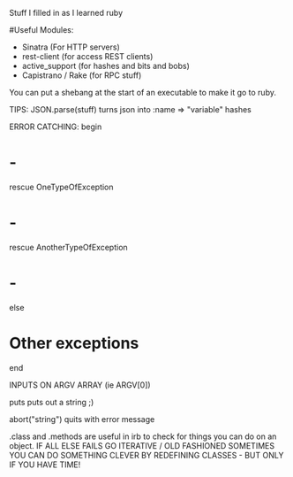 Stuff I filled in as I learned ruby

#Useful Modules:
- Sinatra (For HTTP servers)
- rest-client (for access REST clients)
- active_support (for hashes and bits and bobs)
- Capistrano / Rake (for RPC stuff)

You can put a shebang at the start of an executable to make it go to ruby.

TIPS: 
JSON.parse(stuff) turns json into :name => "variable" hashes

ERROR CATCHING:
begin
   # -
rescue OneTypeOfException
   # -
rescue AnotherTypeOfException
   # -
else
   # Other exceptions
end

INPUTS ON ARGV ARRAY (ie ARGV[0])

puts puts out a string ;)

abort("string") quits with error message

.class and .methods are useful in irb to check for things you can do on an object.
IF ALL ELSE FAILS GO ITERATIVE / OLD FASHIONED
SOMETIMES YOU CAN DO SOMETHING CLEVER BY REDEFINING CLASSES - BUT ONLY IF YOU HAVE TIME!
